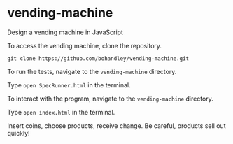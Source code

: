 # vending-machine
Design a vending machine in JavaScript

To access the vending machine, clone the repository.

`git clone https://github.com/bohandley/vending-machine.git`

To run the tests, navigate to the `vending-machine` directory. 

Type `open SpecRunner.html` in the terminal.

To interact with the program, navigate to the `vending-machine` directory. 

Type `open index.html` in the terminal.

Insert coins, choose products, receive change. Be careful, products sell out quickly!
